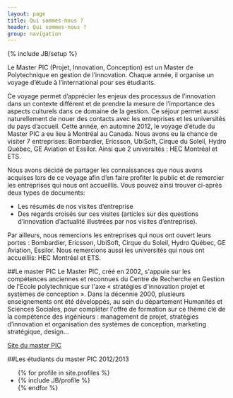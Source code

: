 ```yaml
---
layout: page
title: Qui sommes-nous ?
header: Qui sommes-nous ?
group: navigation
---
```

{% include JB/setup %}

Le Master PIC (Projet, Innovation, Conception) est un Master de Polytechnique en gestion de l’innovation. Chaque année, il organise un voyage d’étude à l’international pour ses étudiants.

Ce voyage permet d’apprécier les enjeux des processus de l’innovation dans un contexte différent et de prendre la mesure de l’importance des aspects culturels dans ce domaine de la gestion. Ce séjour permet aussi naturellement de nouer des contacts avec les entreprises et les universités du pays d’accueil. Cette année, en automne 2012, le voyage d’étude du Master PIC a eu lieu à Montréal au Canada. Nous avons eu la chance de visiter 7 entreprises: Bombardier, Ericsson, UbiSoft, Cirque du Soleil, Hydro Québec, GE Aviation et Essilor. Ainsi que 2 universités : HEC Montréal et ETS.

Nous avons décidé de partager les connaissances que nous avons acquises lors de ce voyage afin d’en faire profiter le public et de remercier les entreprises qui nous ont accueillis. Vous pouvez ainsi trouver ci-après deux types de documents:

- Les résumés de nos visites d’entreprise
- Des regards croisés sur ces visites (articles sur des questions d’innovation d’actualité illustrées par nos visites d’entreprise).

Par ailleurs, nous remercions les entreprises qui nous ont ouvert leurs portes : Bombardier, Ericsson, UbiSoft, Cirque du Soleil, Hydro Québec, GE Aviation, Essilor. Nous remercions aussi les universités qui nous ont accueillis: HEC Montréal et ETS.

##Le master PIC
Le Master PIC, créé en 2002, s'appuie sur les compétences anciennes et reconnues du Centre de Recherche en Gestion de l'Ecole polytechnique sur l'axe « stratégies d'innovation projet et systèmes de conception ». Dans la décennie 2000, plusieurs enseignements ont été développés, au sein du département Humanités et Sciences Sociales, pour compléter l'offre de formation sur ce thème clé de la compétence des ingénieurs : management de projet, stratégies d’innovation et organisation des systèmes de conception, marketing stratégique, design...

[Site du master PIC](http://www.masterpic.fr/)

##Les étudiants du master PIC 2012/2013
<ul class="inline">
    {% for profile in site.profiles %}
        <li>{% include JB/profile %}</li>
    {% endfor %}
</ul>
